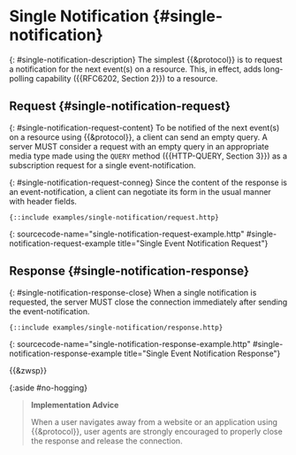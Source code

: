 # Single Notification {#single-notification}

{: #single-notification-description}
The simplest {{&protocol}} is to request a notification for the next event(s) on a resource. This, in effect, adds long-polling capability ({{RFC6202, Section 2}}) to a resource.

## Request {#single-notification-request}

{: #single-notification-request-content}
To be notified of the next event(s) on a resource using {{&protocol}}, a client can send an empty query. A server MUST consider a request with an empty query in an appropriate media type made using the `QUERY` method ({{HTTP-QUERY, Section 3}}) as a subscription request for a single event-notification.

{: #single-notification-request-conneg}
Since the content of the response is an event-notification, a client can negotiate its form in the usual manner with header fields.

~~~ http-message
{::include examples/single-notification/request.http}
~~~
{: sourcecode-name="single-notification-request-example.http" #single-notification-request-example title="Single Event Notification Request"}

## Response {#single-notification-response}

{: #single-notification-response-close}
When a single notification is requested, the server MUST close the connection immediately after sending the event-notification.

~~~ http-message
{::include examples/single-notification/response.http}
~~~
{: sourcecode-name="single-notification-response-example.http" #single-notification-response-example title="Single Event Notification Response"}

{{&zwsp}}

{:aside #no-hogging}
> **Implementation Advice**
>
> When a user navigates away from a website or an application using {{&protocol}}, user agents are strongly encouraged to properly close the response and release the connection.

